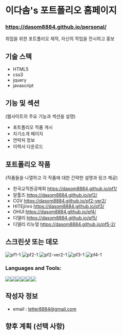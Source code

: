# 이다솜's 포트폴리오 홈페이지

### https://dasom8884.github.io/personal/

취업을 위한 포트폴리오 제작, 자신의 작업을 전시하고 홍보

## 기술 스텍

- HTML5
- css3
- jquery
- javascript

## 기능 및 섹션
(웹사이트의 주요 기능과 섹션을 설명)

- 포트폴리오 작품 게시
- 자기소개 페이지
- 연락처 정보
- 이력서 다운로드 

## 포트폴리오 작품
(작품들을 나열하고 각 작품에 대한 간략한 설명과 링크 제공)
- 한국교직원공제회 https://dasom8884.github.io/pf1/
- 알툴즈 https://dasom8884.github.io/pf2/
- CGV https://dasom8884.github.io/pf2-ver2/
- HITEjinro  https://dasom8884.github.io/pf3/
- OHUI  https://dasom8884.github.io/pf4/
- 디델리 https://dasom8884.github.io/pf5/
- 디델리 리뉴얼  https://dasom8884.github.io/pf5-2/
## 스크린샷 또는 데모
![pf1-1](https://github.com/user-attachments/assets/32da4e37-2fa5-4776-b13c-10dd17e065cf)
![pf2-1](https://github.com/user-attachments/assets/3ae90347-1f3d-4255-9fff-7a57ed0b74aa)
![pf2-ver2-1](https://github.com/user-attachments/assets/46bc0213-e667-4647-a9d5-80345452e740)
![pf3-1](https://github.com/user-attachments/assets/2e7ac0cd-9f5b-46fa-ae05-77d493248581)
![pf4-1](https://github.com/user-attachments/assets/606b5cc9-a99d-49ae-b786-599a9dfc1a92)



<h3 align="left">Languages and Tools:</h3>
<p align="left" style="white-space: pre-line; display: flex;">
    <img src="https://img.shields.io/badge/CSS-239120?&style=for-the-badge&logo=css3&logoColor=white"/>
    <img src="https://img.shields.io/badge/HTML-239120?style=for-the-badge&logo=html5&logoColor=white"/> 
    <img src="https://img.shields.io/badge/JavaScript-F7DF1E?style=for-the-badge&logo=JavaScript&logoColor=white"/> 
    <img src="https://img.shields.io/badge/jQuery-0769AD?style=for-the-badge&logo=jquery&logoColor=white"/> 
    <img src="https://img.shields.io/badge/Adobe%20Illustrator-FF9A00?style=for-the-badge&logo=adobe%20illustrator&logoColor=white"/> 
    <img src="https://img.shields.io/badge/Adobe%20Photoshop-31A8FF?style=for-the-badge&logo=Adobe%20Photoshop&logoColor=black" /> 
</p>




## 작성자 정보
- email : letter8884@gmail.com

## 향후 계획 (선택 사항)

